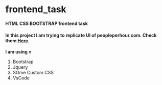 # frontend_task

**HTML CSS BOOTSTRAP frontend task**

#### In this project I am trying to replicate UI of peopleperhour.com. Check them [Here](https://www.peopleperhour.com/freelancer/marketing-seo/penprince-m-experienced-guest-post-writer-on-nnjvwn#reviews).

**I am using =**

1. Bootstrap
2. Jquery
3. SOme Custom CSS
4. VsCode
